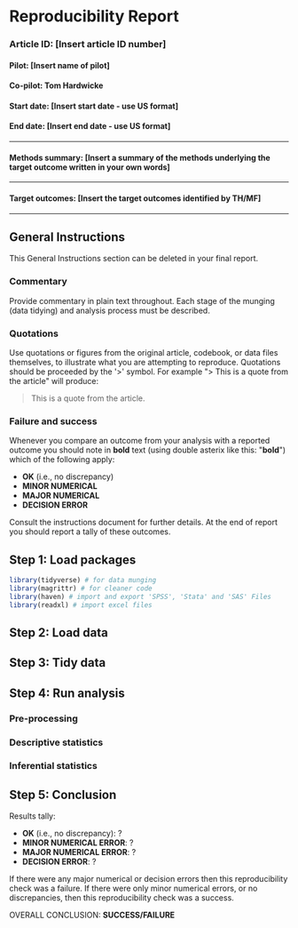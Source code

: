 # Reproducibility Report
### Article ID: [Insert article ID number]
#### Pilot: [Insert name of pilot]
#### Co-pilot: Tom Hardwicke  
#### Start date: [Insert start date - use US format]
#### End date: [Insert end date - use US format]   

-------

#### Methods summary: [Insert a summary of the methods underlying the target outcome written in your own words]

------

#### Target outcomes: [Insert the target outcomes identified by TH/MF]  

------



## General Instructions
This General Instructions section can be deleted in your final report.

### Commentary
Provide commentary in plain text throughout. Each stage of the munging (data tidying) and analysis process must be described.

### Quotations
Use quotations or figures from the original article, codebook, or data files themselves, to illustrate what you are attempting to reproduce. Quotations should be proceeded by the '>' symbol. For example "> This is a quote from the article" will produce:

> This is a quote from the article.

### Failure and success

Whenever you compare an outcome from your analysis with a reported outcome you should note in **bold** text (using double asterix like this: "**bold**") which of the following apply:

* **OK** (i.e., no discrepancy)
* **MINOR NUMERICAL**
* **MAJOR NUMERICAL**
* **DECISION ERROR**

Consult the instructions document for further details. At the end of report you should report a tally of these outcomes.
 

## Step 1: Load packages


```r
library(tidyverse) # for data munging
library(magrittr) # for cleaner code
library(haven) # import and export 'SPSS', 'Stata' and 'SAS' Files
library(readxl) # import excel files
```

## Step 2: Load data



## Step 3: Tidy data



## Step 4: Run analysis

### Pre-processing



### Descriptive statistics



### Inferential statistics



## Step 5: Conclusion

Results tally:

* **OK** (i.e., no discrepancy): ?
* **MINOR NUMERICAL ERROR**: ?
* **MAJOR NUMERICAL ERROR**: ?
* **DECISION ERROR**: ?

If there were any major numerical or decision errors then this reproducibility check was a failure. If there were only minor numerical errors, or no discrepancies, then this reproducibility check was a success.

OVERALL CONCLUSION: **SUCCESS/FAILURE**
